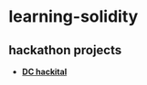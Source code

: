 # learning-solidity

## hackathon projects

- [**DC hackital**](https://devpost.com/software/decentral-booking-the-ethereum-book-club)
